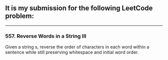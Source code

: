 ## It is my submission for the following LeetCode problem:

---

### 557. Reverse Words in a String III

Given a string s, reverse the order of characters in each word within a sentence while still preserving whitespace and initial word order.
